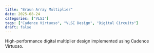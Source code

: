 ```yaml
---
title: "Braun Array Multiplier"
date: 2025-08-24
categories: ["VLSI"]
tags: ["Cadence Virtuoso", "VLSI Design", "Digital Circuits"]
draft: false
---
```


High-performance digital multiplier design implemented using Cadence Virtuoso.
